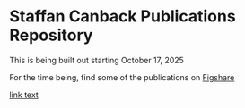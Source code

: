 # Staffan Canback Publications Repository

This is being built out starting October 17, 2025

For the time being, find some of the publications on [Figshare](https://figshare.com/authors/Staffan_Canback/20547296)  

<a href="https://figshare.com/authors/Staffan_Canback/20547296">link text</a>
